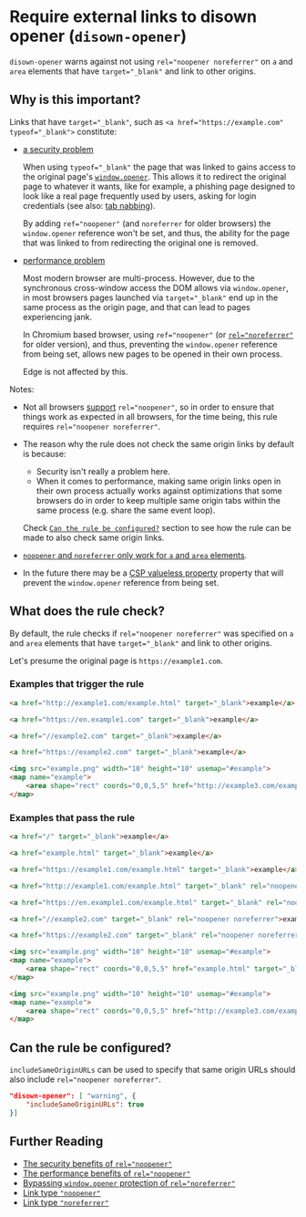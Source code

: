 # Require external links to disown opener (`disown-opener`)

`disown-opener` warns against not using `rel="noopener noreferrer"`
on `a` and `area` elements that have `target="_blank"` and link to
other origins.

## Why is this important?

Links that have `target="_blank"`, such as
`<a href="https://example.com" typeof="_blank">` constitute:

* [a security problem](https://mathiasbynens.github.io/rel-noopener/)

  When using `typeof="_blank"` the page that was linked to gains access
  to the original page's [`window.opener`](https://developer.mozilla.org/en-US/docs/Web/API/Window/opener).
  This allows it to redirect the original page to whatever it wants,
  like for example, a phishing page designed to look like a real page
  frequently used by users, asking for login credentials (see also: [tab
  nabbing](http://www.azarask.in/blog/post/a-new-type-of-phishing-attack/)).

  By adding `ref="noopener"` (and `noreferrer` for older browsers)
  the `window.opener` reference won't be set, and thus, the ability
  for the page that was linked to from redirecting the original one
  is removed.

* [performance problem](https://jakearchibald.com/2016/performance-benefits-of-rel-noopener/)

  Most modern browser are multi-process. However, due to the
  synchronous cross-window access the DOM allows via `window.opener`,
  in most browsers pages launched via `target="_blank"` end up in the
  same process as the origin page, and that can lead to pages
  experiencing jank.

  In Chromium based browser, using `ref="noopener"` (or
  [`rel="noreferrer"`](https://blog.chromium.org/2009/12/links-that-open-in-new-processes.html)
  for older version), and thus, preventing the `window.opener` reference
  from being set, allows new pages to be opened in their own process.

  Edge is not affected by this.

Notes:

* Not all browsers [support](http://caniuse.com/#feat=rel-noopener)
  `rel="noopener"`, so in order to ensure that things work as expected
  in all browsers, for the time being, this rule requires
  `rel="noopener noreferrer"`.

* The reason why the rule does not check the same origin links by
  default is because:

  * Security isn't really a problem here.
  * When it comes to performance, making same origin links open in
    their own process actually works against optimizations that some
    browsers do in order to keep multiple same origin tabs within
    the same process (e.g. share the same event loop).

  Check [`Can the rule be configured?`](#can-the-rule-be-configured)
  section to see how the rule can be made to also check same origin
  links.

* [`noopener` and `noreferrer` only work for `a` and `area` elements](https://html5sec.org/#143).

* In the future there may be a [CSP valueless
  property](https://github.com/w3c/webappsec/issues/139) property that
  will prevent the `window.opener` reference from being set.

## What does the rule check?

By default, the rule checks if `rel="noopener noreferrer"` was specified
on `a` and `area` elements that have `target="_blank"` and link to other
origins.

Let's presume the original page is `https://example1.com`.

### Examples that **trigger** the rule

```html
<a href="http://example1.com/example.html" target="_blank">example</a>
```

```html
<a href="https://en.example1.com" target="_blank">example</a>
```

```html
<a href="//example2.com" target="_blank">example</a>
```

```html
<a href="https://example2.com" target="_blank">example</a>
```

```html
<img src="example.png" width="10" height="10" usemap="#example">
<map name="example">
    <area shape="rect" coords="0,0,5,5" href="http://example3.com/example.html" target="_blank">
</map>
```

### Examples that **pass** the rule

```html
<a href="/" target="_blank">example</a>
```

```html
<a href="example.html" target="_blank">example</a>
```

```html
<a href="https://example1.com/example.html" target="_blank">example</a>
```

```html
<a href="http://example1.com/example.html" target="_blank" rel="noopener noreferrer">example</a>
```

```html
<a href="https://en.example1.com/example.html" target="_blank" rel="noopener noreferrer">example</a>
```

```html
<a href="//example2.com" target="_blank" rel="noopener noreferrer">example</a>
```

```html
<a href="https://example2.com" target="_blank" rel="noopener noreferrer">example</a>
```

```html
<img src="example.png" width="10" height="10" usemap="#example">
<map name="example">
    <area shape="rect" coords="0,0,5,5" href="example.html" target="_blank">
</map>
```

```html
<img src="example.png" width="10" height="10" usemap="#example">
<map name="example">
    <area shape="rect" coords="0,0,5,5" href="http://example3.com/example.html" target="_blank" rel="noopener noreferrer">
</map>
```

## Can the rule be configured?

`includeSameOriginURLs` can be used to specify that same origin URLs
should also include `rel="noopener noreferrer"`.

```json
"disown-opener": [ "warning", {
    "includeSameOriginURLs": true
}]
```

## Further Reading

* [The security benefits of `rel="noopener"`](https://mathiasbynens.github.io/rel-noopener/)
* [The performance benefits of `rel="noopener"`](https://jakearchibald.com/2016/performance-benefits-of-rel-noopener/)
* [Bypassing `window.opener` protection of `rel="noreferrer"`](https://html5sec.org/#143)
* [Link type `"noopener"`](https://html.spec.whatwg.org/#link-type-noopener)
* [Link type `"noreferrer"`](https://html.spec.whatwg.org/#link-type-noreferrer)
